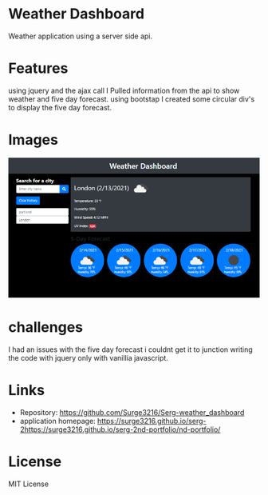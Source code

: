 # Weather Dashboard

Weather application using a server side api. 

# Features

using jquery and the ajax call I Pulled information from the api to show weather and five day forecast. 
using bootstap I created some circular div's to display the five day forecast.

# Images

![photo of the application](./assets/weather.png)

# challenges

I had an issues with the five day forecast i couldnt get it to junction writing the code with jquery only with vanillia javascript.

# Links

- Repository: https://github.com/Surge3216/Serg-weather_dashboard
- application homepage: https://surge3216.github.io/serg-2https://surge3216.github.io/serg-2nd-portfolio/nd-portfolio/

# License

MIT License
